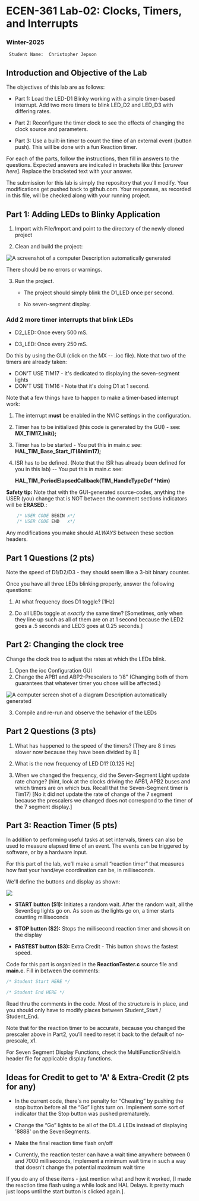 # ECEN-361 Lab-02: Clocks, Timers, and Interrupts
### Winter-2025
     Student Name:  Christopher Jepson


## Introduction and Objective of the Lab

The objectives of this lab are as follows:

- Part 1: Load the LED-D1 Blinky working with a simple timer-based interrupt. Add two more timers to blink LED_D2 and LED_D3 with differing rates.

- Part 2: Reconfigure the timer clock to see the effects of changing the clock source and parameters.

- Part 3: Use a built-in timer to count the time of an external event (button push). This will be done with a fun Reaction timer.

For each of the parts, follow the instructions, then fill in answers to the questions. Expected answers are indicated in brackets like this: \[*answer here*]. Replace the bracketed text with your answer.

The submission for this lab is simply the repository that you'll modify. Your modifications get pushed back to github.com. Your responses, as recorded in this file, will be checked along with your running project.

## Part 1: Adding LEDs to Blinky Application

1. Import with File/Import and point to the directory of the newly cloned project

2. Clean and build the project:

![A screenshot of a computer Description automatically generated](media/7285d1532121002c72aa9e000c8f282b.png)

There should be no errors or warnings.

3. Run the project.
   
   * The project should simply blink the D1_LED once per second.
   
   * No seven-segment display.

### Add 2 more timer interrupts that blink LEDs

* D2_LED: Once every 500 mS.

* D3_LED: Once every 250 mS.

Do this by using the GUI (click on the MX -- .ioc file). Note that two of the timers are already taken:

- DON'T USE TIM17 - it's dedicated to displaying the seven-segment lights
- DON'T USE TIM16 - Note that it's doing D1 at 1 second.

Note that a few things have to happen to make a timer-based interrupt work:

1. The interrupt **must** be enabled in the NVIC settings in the configuration.

2. Timer has to be initialized (this code is generated by the GUI) - see:   
   **MX_TIM17_Init();**

3. Timer has to be started - You put this in main.c see:   
   **HAL_TIM_Base_Start_IT(&htim17);**

4. ISR has to be defined. (Note that the ISR has already been defined for you in this lab) -- You put this in main.c see:
   
   **HAL_TIM_PeriodElapsedCallback(TIM_HandleTypeDef \*htim)**

**Safety tip:**
Note that with the GUI-generated source-codes, anything the USER (you) change that is NOT between the comment sections indicators will be **ERASED**.:

```c
    /* USER CODE BEGIN x*/
    /* USER CODE END   x*/
```


Any modifications you make should *ALWAYS* between these section headers.

## Part 1 Questions (2 pts)

Note the speed of D1/D2/D3 - they should seem like a 3-bit binary counter.

Once you have all three LEDs blinking properly, answer the following questions:

1. At what frequency does D1 toggle? [1Hz]

2. Do all LEDs toggle at *exactly* the same time? [Sometimes, only when they line up such as all of them are on at 1 second because the LED2 goes a .5 seconds and LED3 goes at 0.25 seconds.]

## Part 2: Changing the clock tree

Change the clock tree to adjust the rates at which the LEDs blink.

1. Open the ioc Configuration GUI
2. Change the APB1 and ABP2-Prescalers to “/8” (Changing both of them guarantees that whatever timer you chose will be affected.)

![A computer screen shot of a diagram Description automatically generated](media/a1a4a08f8ac2f1b714fa0a5456b5e07e.png)

3. Compile and re-run and observe the behavior of the LEDs

## Part 2 Questions (3 pts)

1. What has happened to the speed of the timers? [They are 8 times slower now because they have been divided by 8.]

2. What is the new frequency of LED D1? [0.125 Hz]

3. When we changed the frequency, did the Seven-Segment Light update rate change?  (hint, look at the clocks driving the APB1, APB2 buses and which timers are on which bus.  Recall that the Seven-Segment timer is Tim17) [No it did not update the rate of change of the 7 segment because the prescalers we changed does not correspond to the timer of the 7 segment display.]

## Part 3: Reaction Timer (5 pts)

In addition to performing useful tasks at set intervals, timers can also be used to measure elapsed time of an event. The events can be triggered by software, or by a hardware input.

For this part of the lab, we'll make a small “reaction timer” that measures how fast your hand/eye coordination can be, in milliseconds.

We'll define the buttons and display as shown:

![](media/2b43c113169efb48ce00225bd55358ff.png)

* **START button (S1):** Initiates a random wait. After the random wait, all the SevenSeg lights go on. As soon as the lights go on, a timer starts counting milliseconds

* **STOP button (S2):** Stops the millisecond reaction timer and shows it on the display

* **FASTEST button (S3):** Extra Credit - This button shows the fastest speed.

Code for this part is organized in the **ReactionTester.c** source file and **main.c**. Fill in between the comments:

```c
/* Student Start HERE */

/* Student End HERE */
```

Read thru the comments in the code. Most of the structure is in place, and you should only have to modify places between Student_Start / Student_End.

Note that for the reaction timer to be accurate, because you changed the prescaler above in Part2, you’ll need to reset it back to the default of no-prescale, x1. 

For Seven Segment Display Functions, check the MultiFunctionShield.h header file for applicable display functions.

## Ideas for Credit to get to 'A' & Extra-Credit (2 pts for any)

* In the current code, there's no penalty for “Cheating” by pushing the stop button before all the “Go” lights turn on.  Implement some sort of indicator that the
  Stop button was pushed prematurely.

* Change the “Go” lights to be all of the D1..4 LEDs instead of displaying '8888' on the SevenSegments.

* Make the final reaction time flash on/off

* Currently, the reaction tester can have a wait time anywhere between 0 and 7000 milliseconds, Implement a minimum wait time in such a way that doesn't change the potential maximum wait time

If you do any of these items - just mention what and how it worked, [I made the reaction time flash using a while look and HAL Delays. It pretty much just loops until the start button is clicked again.].
